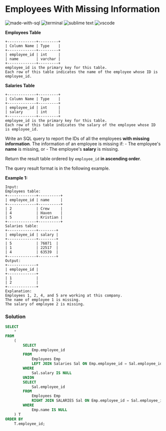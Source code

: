# Employees With Missing Information
![made-with-sql](https://img.shields.io/badge/Made%20with-SQL-007396.svg)
![terminal](https://img.shields.io/badge/Windows%20Terminal-4D4D4D?logo=windows%20terminal&logoColor=white)
![sublime text](https://img.shields.io/badge/sublime_text-%23575757.svg?logo=sublime-text&logoColor=important)
![vscode](https://img.shields.io/badge/Visual_Studio_Code-0078D4?logo=visual%20studio%20code&logoColor=white)

**Employees Table**
```
+-------------+---------+
| Column Name | Type    |
+-------------+---------+
| employee_id | int     |
| name        | varchar |
+-------------+---------+
employee_id is the primary key for this table.
Each row of this table indicates the name of the employee whose ID is employee_id.
```

**Salaries Table**
```
+-------------+---------+
| Column Name | Type    |
+-------------+---------+
| employee_id | int     |
| salary      | int     |
+-------------+---------+
employee_id is the primary key for this table.
Each row of this table indicates the salary of the employee whose ID is employee_id.
```
 
Write an SQL query to report the IDs of all the employees **with missing information**. The information of an employee is missing if:
    - The employee's **name** is missing, or
    - The employee's **salary** is missing.

Return the result table ordered by `employee_id` **in ascending order**.

The query result format is in the following example.

__Example 1:__
```
Input:
Employees table:
+-------------+----------+
| employee_id | name     |
+-------------+----------+
| 2           | Crew     |
| 4           | Haven    |
| 5           | Kristian |
+-------------+----------+
Salaries table:
+-------------+--------+
| employee_id | salary |
+-------------+--------+
| 5           | 76071  |
| 1           | 22517  |
| 4           | 63539  |
+-------------+--------+
Output:
+-------------+
| employee_id |
+-------------+
| 1           |
| 2           |
+-------------+
Explanation:
Employees 1, 2, 4, and 5 are working at this company.
The name of employee 1 is missing.
The salary of employee 2 is missing.
```

### Solution
```sql
SELECT
    *
FROM
    (
        SELECT
            Emp.employee_id
        FROM
            Employees Emp
            LEFT JOIN Salaries Sal ON Emp.employee_id = Sal.employee_id
        WHERE
            Sal.salary IS NULL
        UNION
        SELECT
            Sal.employee_id
        FROM
            Employees Emp
            RIGHT JOIN SALARIES Sal ON Emp.employee_id = Sal.employee_id
        WHERE
            Emp.name IS NULL
    ) T
ORDER BY
    T.employee_id;
```